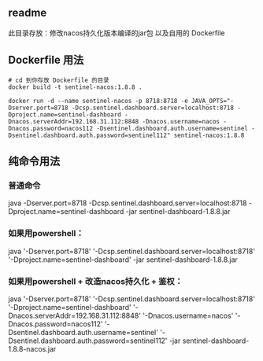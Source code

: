 ## readme

此目录存放：修改nacos持久化版本编译的jar包 以及自用的 Dockerfile


## Dockerfile 用法


```shell
# cd 到你存放 Dockerfile 的目录
docker build -t sentinel-nacos:1.8.8 .

docker run -d --name sentinel-nacos -p 8718:8718 -e JAVA_OPTS="-Dserver.port=8718 -Dcsp.sentinel.dashboard.server=localhost:8718 -Dproject.name=sentinel-dashboard -Dnacos.serverAddr=192.168.31.112:8848 -Dnacos.username=nacos -Dnacos.password=nacos112 -Dsentinel.dashboard.auth.username=sentinel -Dsentinel.dashboard.auth.password=sentinel112" sentinel-nacos:1.8.8
```



## 纯命令用法


### 普通命令

java -Dserver.port=8718 -Dcsp.sentinel.dashboard.server=localhost:8718 -Dproject.name=sentinel-dashboard -jar sentinel-dashboard-1.8.8.jar

### 如果用powershell：

java '-Dserver.port=8718' '-Dcsp.sentinel.dashboard.server=localhost:8718' '-Dproject.name=sentinel-dashboard' -jar sentinel-dashboard-1.8.8.jar


### 如果用powershell + 改造nacos持久化 + 鉴权：

java '-Dserver.port=8718' '-Dcsp.sentinel.dashboard.server=localhost:8718' '-Dproject.name=sentinel-dashboard' '-Dnacos.serverAddr=192.168.31.112:8848' '-Dnacos.username=nacos' '-Dnacos.password=nacos112' '-Dsentinel.dashboard.auth.username=sentinel' '-Dsentinel.dashboard.auth.password=sentinel112' -jar sentinel-dashboard-1.8.8-nacos.jar





